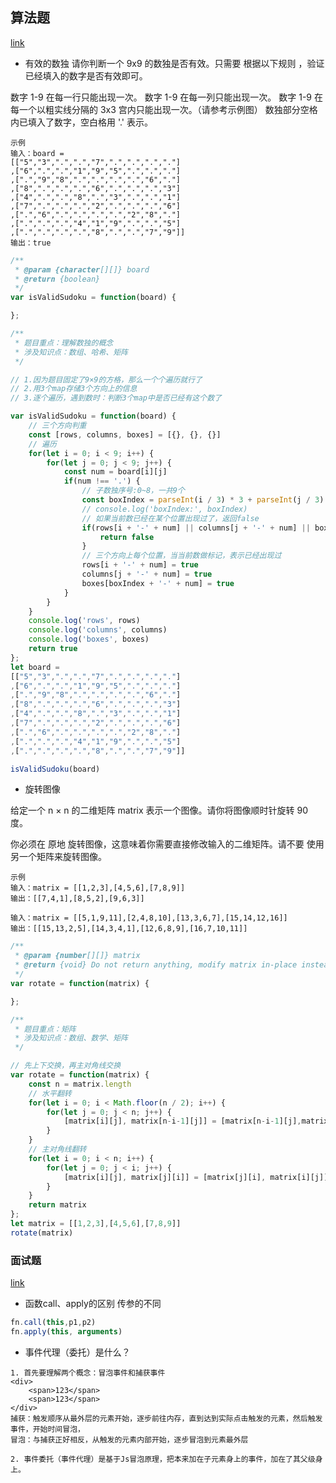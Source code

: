## 算法题
[link](https://leetcode-cn.com/leetbook/read/top-interview-questions-easy/x2f9gg/)

- 有效的数独
请你判断一个 9x9 的数独是否有效。只需要 根据以下规则 ，验证已经填入的数字是否有效即可。

数字 1-9 在每一行只能出现一次。
数字 1-9 在每一列只能出现一次。
数字 1-9 在每一个以粗实线分隔的 3x3 宫内只能出现一次。（请参考示例图）
数独部分空格内已填入了数字，空白格用 '.' 表示。

```
示例
输入：board = 
[["5","3",".",".","7",".",".",".","."]
,["6",".",".","1","9","5",".",".","."]
,[".","9","8",".",".",".",".","6","."]
,["8",".",".",".","6",".",".",".","3"]
,["4",".",".","8",".","3",".",".","1"]
,["7",".",".",".","2",".",".",".","6"]
,[".","6",".",".",".",".","2","8","."]
,[".",".",".","4","1","9",".",".","5"]
,[".",".",".",".","8",".",".","7","9"]]
输出：true
```

```javascript
/**
 * @param {character[][]} board
 * @return {boolean}
 */
var isValidSudoku = function(board) {

};
```

```javascript
/**
 * 题目重点：理解数独的概念
 * 涉及知识点：数组、哈希、矩阵 
 */

// 1.因为题目固定了9×9的方格，那么一个个遍历就行了
// 2.用3个map存储3个方向上的信息
// 3.逐个遍历，遇到数时：判断3个map中是否已经有这个数了

var isValidSudoku = function(board) {
    // 三个方向判重
    const [rows, columns, boxes] = [{}, {}, {}]
    // 遍历
    for(let i = 0; i < 9; i++) {
        for(let j = 0; j < 9; j++) {
            const num = board[i][j]
            if(num !== '.') {
                // 子数独序号:0~8，一共9个
                const boxIndex = parseInt(i / 3) * 3 + parseInt(j / 3)
                // console.log('boxIndex:', boxIndex)
                // 如果当前数已经在某个位置出现过了，返回false
                if(rows[i + '-' + num] || columns[j + '-' + num] || boxes[boxIndex + '-' + num]){
                    return false
                }
                // 三个方向上每个位置，当当前数做标记，表示已经出现过
                rows[i + '-' + num] = true
                columns[j + '-' + num] = true
                boxes[boxIndex + '-' + num] = true
            }
        }
    }
    console.log('rows', rows)
    console.log('columns', columns)
    console.log('boxes', boxes)
    return true
};
let board = 
[["5","3",".",".","7",".",".",".","."]
,["6",".",".","1","9","5",".",".","."]
,[".","9","8",".",".",".",".","6","."]
,["8",".",".",".","6",".",".",".","3"]
,["4",".",".","8",".","3",".",".","1"]
,["7",".",".",".","2",".",".",".","6"]
,[".","6",".",".",".",".","2","8","."]
,[".",".",".","4","1","9",".",".","5"]
,[".",".",".",".","8",".",".","7","9"]]

isValidSudoku(board)

```

- 旋转图像

给定一个 n × n 的二维矩阵 matrix 表示一个图像。请你将图像顺时针旋转 90 度。

你必须在 原地 旋转图像，这意味着你需要直接修改输入的二维矩阵。请不要 使用另一个矩阵来旋转图像。

```
示例
输入：matrix = [[1,2,3],[4,5,6],[7,8,9]]
输出：[[7,4,1],[8,5,2],[9,6,3]]

输入：matrix = [[5,1,9,11],[2,4,8,10],[13,3,6,7],[15,14,12,16]]
输出：[[15,13,2,5],[14,3,4,1],[12,6,8,9],[16,7,10,11]]
```

```javascript
/**
 * @param {number[][]} matrix
 * @return {void} Do not return anything, modify matrix in-place instead.
 */
var rotate = function(matrix) {

};
```

```javascript
/**
 * 题目重点：矩阵
 * 涉及知识点：数组、数学、矩阵 
 */

// 先上下交换，再主对角线交换
var rotate = function(matrix) {
    const n = matrix.length
    // 水平翻转
    for(let i = 0; i < Math.floor(n / 2); i++) {
        for(let j = 0; j < n; j++) {
            [matrix[i][j], matrix[n-i-1][j]] = [matrix[n-i-1][j],matrix[i][j]]
        }
    }
    // 主对角线翻转
    for(let i = 0; i < n; i++) {
        for(let j = 0; j < i; j++) {
            [matrix[i][j], matrix[j][i]] = [matrix[j][i], matrix[i][j]]
        }
    }
    return matrix
};
let matrix = [[1,2,3],[4,5,6],[7,8,9]]
rotate(matrix)

```



### 面试题
[link](https://github.com/luozyiii/front-end-interview/blob/main/07-%E7%9C%9F%E9%A2%98.md)

- 函数call、apply的区别
传参的不同
```javascript
fn.call(this,p1,p2)
fn.apply(this, arguments)
```

- 事件代理（委托）是什么？
```
1. 首先要理解两个概念：冒泡事件和捕获事件
<div>
    <span>123</span>
    <span>123</span>
</div>
捕获：触发顺序从最外层的元素开始，逐步前往内存，直到达到实际点击触发的元素，然后触发事件，开始时间冒泡，
冒泡：与捕获正好相反，从触发的元素内部开始，逐步冒泡到元素最外层

2. 事件委托（事件代理）是基于Js冒泡原理，把本来加在子元素身上的事件，加在了其父级身上。
```